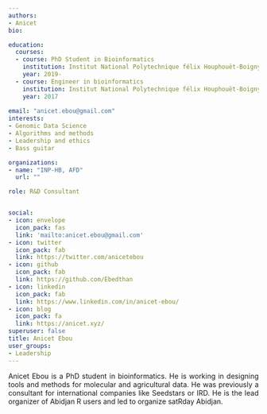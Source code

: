 ```yaml
---
authors:
- Anicet
bio: 

education:
  courses:
  - course: PhD Student in Bioinformatics
    institution: Institut National Polytechnique félix Houphouët-Boigny
    year: 2019-
  - course: Engineer in bioinformatics
    institution: Institut National Polytechnique félix Houphouët-Boigny
    year: 2017
    
email: "anicet.ebou@gmail.com"
interests:
- Genomic Data Science
- Algorithms and methods
- Leadership and ethics
- Bass guitar

organizations:
- name: "INP-HB, AFD"
  url: ""

role: R&D Consultant


social:
- icon: envelope
  icon_pack: fas
  link: 'mailto:anicet.ebou@gmail.com' 
- icon: twitter
  icon_pack: fab
  link: https://twitter.com/anicetebou
- icon: github
  icon_pack: fab
  link: https://github.com/Ebedthan
- icon: linkedin
  icon_pack: fab
  link: https://www.linkedin.com/in/anicet-ebou/
- icon: blog
  icon_pack: fa
  link: https://anicet.xyz/ 
superuser: false
title: Anicet Ebou
user_groups:
- Leadership
---
```

<style>
body {text-align: justify}
</style>
Anicet Ebou is a PhD student in bioinformatics. He is working in designing tools and methods for molecular and agricultural data. He was previously a consultant for international companies like Seedstars or IRD. He is the lead organizer of Abidjan R users and led to organize satRday Abidjan.

